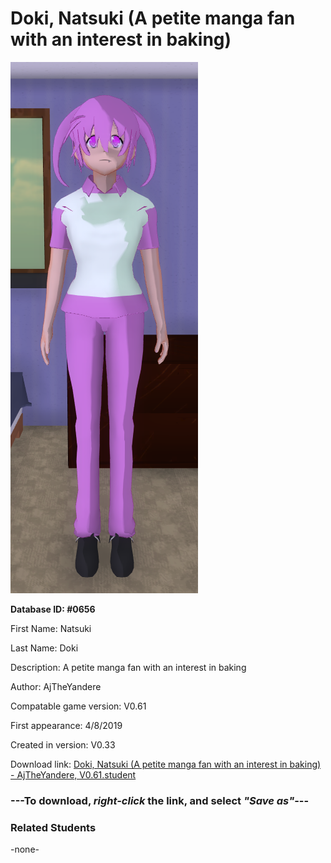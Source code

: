 # Doki, Natsuki (A petite manga fan with an interest in baking)

<img src="../../Files/Images/Doki, Natsuki (A petite manga fan with an interest in baking).png" title="Doki, Natsuki (A petite manga fan with an interest in baking) - AjTheYandere, V0.61">

**Database ID: #0656**

First Name: Natsuki

Last Name: Doki

Description: A petite manga fan with an interest in baking

Author: AjTheYandere

Compatable game version: V0.61

First appearance: 4/8/2019

Created in version: V0.33

Download link: <a href="https://raw.githubusercontent.com/Arbiter1223/Daigaku-Gurashi-Custom-Students/master/Files/Student%20Files/Doki%2C%20Natsuki%20(A%20petite%20manga%20fan%20with%20an%20interest%20in%20baking)%20-%20AjTheYandere%2C%20V0.61.student">Doki, Natsuki (A petite manga fan with an interest in baking) - AjTheYandere, V0.61.student</a>

### ---**To download, _right-click_ the link, and select _"Save as"_**---

### Related Students

-none-
